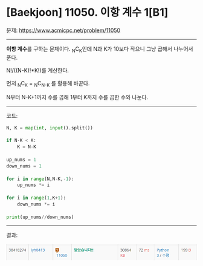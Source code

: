 # [Baekjoon] 11050. 이항 계수 1[B1]

문제: https://www.acmicpc.net/problem/11050

---

**이항 계수**를 구하는 문제이다. <sub>N</sub>C<sub>K</sub>인데 N과 K가 10보다 작으니 그냥 곱해서 나누어서 푼다.

N!/((N-K)!*K!)를 계산한다.

먼저 <sub>N</sub>C<sub>K</sub> = <sub>N</sub>C<sub>N-K</sub> 를 활용해 바꾼다.

N부터 N-K+1까지 수를 곱해 1부터 K까지 수를 곱한 수와 나눈다.

---

코드:

```python
N, K = map(int, input().split())

if N-K < K:
    K = N-K

up_nums = 1
down_nums = 1

for i in range(N,N-K,-1):
    up_nums *= i

for i in range(1,K+1):
    down_nums *= i

print(up_nums//down_nums)

```

---

결과:

![image-20220201161841035](B1_11050.assets/image-20220201161841035.png)